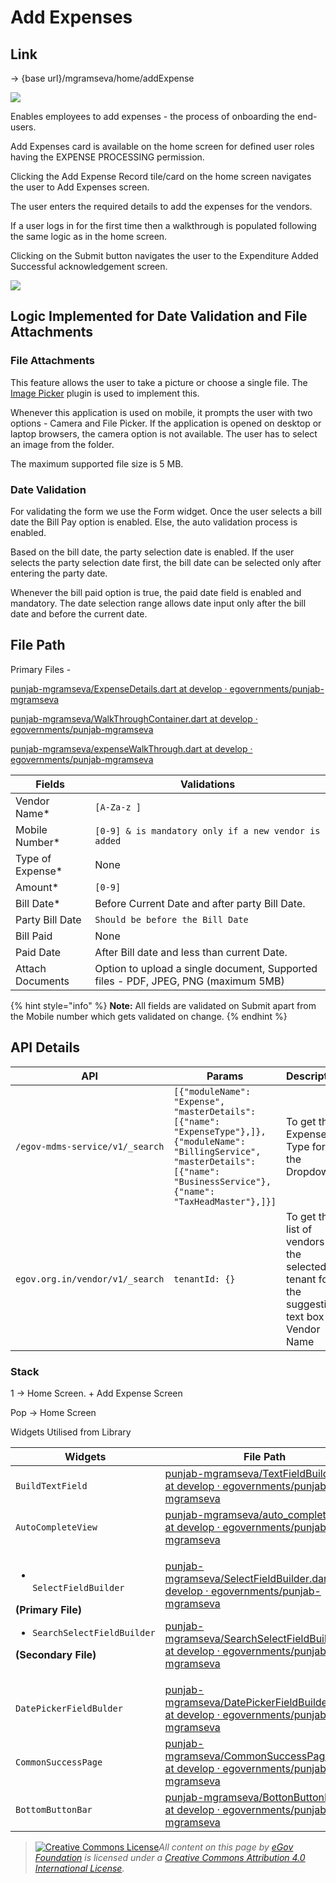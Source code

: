 # Add Expenses

## **Link**

→ {base url}/mgramseva/home/addExpense

![](<../../../../../.gitbook/assets/image (2).png>)

Enables employees to add expenses - the process of onboarding the end-users.

Add Expenses card is available on the home screen for defined user roles having the EXPENSE PROCESSING permission.

Clicking the Add Expense Record tile/card on the home screen navigates the user to Add Expenses screen.

The user enters the required details to add the expenses for the vendors.

If a user logs in for the first time then a walkthrough is populated following the same logic as in the home screen.

Clicking on the Submit button navigates the user to the Expenditure Added Successful acknowledgement screen.

![](<../../../../../.gitbook/assets/image (66).png>)

## **Logic Implemented for Date Validation and File Attachments**

### **File Attachments**

This feature allows the user to take a picture or choose a single file. The [Image Picker](https://pub.dev/packages/image\_picker) plugin is used to implement this.

Whenever this application is used on mobile, it prompts the user with two options - Camera and File Picker. If the application is opened on desktop or laptop browsers, the camera option is not available. The user has to select an image from the folder.

The maximum supported file size is 5 MB.

### &#x20;**Date Validation**

For validating the form we use the Form widget. Once the user selects a bill date the Bill Pay option is enabled. Else, the auto validation process is enabled.

Based on the bill date, the party selection date is enabled. If the user selects the party selection date first, the bill date can be selected only after entering the party date.

Whenever the bill paid option is true, the paid date field is enabled and mandatory. The date selection range allows date input only after the bill date and before the current date.

## **File Path**

Primary Files -

[ <img src="https://github.com/fluidicon.png" alt="" data-size="line">punjab-mgramseva/ExpenseDetails.dart at develop · egovernments/punjab-mgramseva](https://github.com/egovernments/punjab-mgramseva/blob/develop/frontend/mgramseva/lib/screeens/AddExpense/ExpenseDetails.dart)

&#x20;[<img src="https://github.com/fluidicon.png" alt="" data-size="line">punjab-mgramseva/WalkThroughContainer.dart at develop · egovernments/punjab-mgramseva](https://github.com/egovernments/punjab-mgramseva/blob/develop/frontend/mgramseva/lib/screeens/AddExpense/AddExpenseWalkThrough/WalkThroughContainer.dart)&#x20;

[<img src="https://github.com/fluidicon.png" alt="" data-size="line">punjab-mgramseva/expenseWalkThrough.dart at develop · egovernments/punjab-mgramseva](https://github.com/egovernments/punjab-mgramseva/blob/develop/frontend/mgramseva/lib/screeens/AddExpense/AddExpenseWalkThrough/expenseWalkThrough.dart)

| **Fields**        | **Validations**                                                                    |
| ----------------- | ---------------------------------------------------------------------------------- |
| Vendor Name\*     | `[A-Za-z ]`                                                                        |
| Mobile Number\*   | `[0-9] & is mandatory only if a new vendor is added`                               |
| Type of Expense\* | None                                                                               |
| Amount\*          | `[0-9]`                                                                            |
| Bill Date\*       |  Before Current Date and after party Bill Date.                                    |
| Party Bill Date   | `Should be before the Bill Date`                                                   |
| Bill Paid         | None                                                                               |
| Paid Date         |  After Bill date and less than current Date.                                       |
| Attach Documents  | Option to upload a single document, Supported files - PDF, JPEG, PNG (maximum 5MB) |

{% hint style="info" %}
**Note:** All fields are validated on Submit apart from the Mobile number which gets validated on change.
{% endhint %}

## **API Details**

| **API**                         | **Params**                                                                                                                                                                               | **Description**                                                                             |
| ------------------------------- | ---------------------------------------------------------------------------------------------------------------------------------------------------------------------------------------- | ------------------------------------------------------------------------------------------- |
| `/egov-mdms-service/v1/_search` | `[{"moduleName": "Expense", "masterDetails": [{"name": "ExpenseType"},]}, {"moduleName": "BillingService", "masterDetails": [{"name": "BusinessService"}, {"name": "TaxHeadMaster"},]}]` | To get the Expense Type for the Dropdown                                                    |
| `egov.org.in/vendor/v1/_search` | `tenantId: {}`                                                                                                                                                                           | To get the list of vendors in the selected tenant for the suggestion text box - Vendor Name |

### Stack

1 → Home Screen. + Add Expense Screen

Pop → Home Screen

Widgets Utilised from Library

| **Widgets**                                                                                                                                                                                | **File Path**                                                                                                                                                                                                                                                                                                                                                                                                                                                                                                                                                                                                  | **Description**       |
| ------------------------------------------------------------------------------------------------------------------------------------------------------------------------------------------ | -------------------------------------------------------------------------------------------------------------------------------------------------------------------------------------------------------------------------------------------------------------------------------------------------------------------------------------------------------------------------------------------------------------------------------------------------------------------------------------------------------------------------------------------------------------------------------------------------------------- | --------------------- |
| `BuildTextField`                                                                                                                                                                           | [<img src="https://github.com/fluidicon.png" alt="" data-size="line">punjab-mgramseva/TextFieldBuilder.dart at develop · egovernments/punjab-mgramseva](https://github.com/egovernments/punjab-mgramseva/blob/develop/frontend/mgramseva/lib/widgets/TextFieldBuilder.dart)                                                                                                                                                                                                                                                                                                                                    | Text Field            |
| `AutoCompleteView`                                                                                                                                                                         | [<img src="https://github.com/fluidicon.png" alt="" data-size="line">punjab-mgramseva/auto\_complete.dart at develop · egovernments/punjab-mgramseva](https://github.com/egovernments/punjab-mgramseva/blob/develop/frontend/mgramseva/lib/widgets/auto\_complete.dart)                                                                                                                                                                                                                                                                                                                                        | Suggestion Text Field |
| <ul><li><br><code>SelectFieldBuilder</code></li></ul><p><strong>(Primary File)</strong></p><ul><li><code>SearchSelectFieldBuilder</code></li></ul><p><strong>(Secondary File)</strong></p> | <p><a href="https://github.com/egovernments/punjab-mgramseva/blob/develop/frontend/mgramseva/lib/widgets/SelectFieldBuilder.dart"><img src="https://github.com/fluidicon.png" alt="" data-size="line">punjab-mgramseva/SelectFieldBuilder.dart at develop · egovernments/punjab-mgramseva</a></p><p><a href="https://github.com/egovernments/punjab-mgramseva/blob/develop/frontend/mgramseva/lib/widgets/SearchSelectFieldBuilder.dart"><img src="https://github.com/fluidicon.png" alt="" data-size="line">punjab-mgramseva/SearchSelectFieldBuilder.dart at develop · egovernments/punjab-mgramseva</a></p> | Searchable Drop down  |
| `DatePickerFieldBulder`                                                                                                                                                                    | [<img src="https://github.com/fluidicon.png" alt="" data-size="line">punjab-mgramseva/DatePickerFieldBuilder.dart at develop · egovernments/punjab-mgramseva](https://github.com/egovernments/punjab-mgramseva/blob/develop/frontend/mgramseva/lib/widgets/DatePickerFieldBuilder.dart)                                                                                                                                                                                                                                                                                                                        | Date Picker           |
| `CommonSuccessPage`                                                                                                                                                                        | [<img src="https://github.com/fluidicon.png" alt="" data-size="line">punjab-mgramseva/CommonSuccessPage.dart at develop · egovernments/punjab-mgramseva](https://github.com/egovernments/punjab-mgramseva/blob/develop/frontend/mgramseva/lib/widgets/CommonSuccessPage.dart)                                                                                                                                                                                                                                                                                                                                  | Success Screen        |
| `BottomButtonBar`                                                                                                                                                                          | [<img src="https://github.com/fluidicon.png" alt="" data-size="line">punjab-mgramseva/BottonButtonBar.dart at develop · egovernments/punjab-mgramseva](https://github.com/egovernments/punjab-mgramseva/blob/develop/frontend/mgramseva/lib/widgets/BottonButtonBar.dart)                                                                                                                                                                                                                                                                                                                                      | Button                |

> [![Creative Commons License](https://i.creativecommons.org/l/by/4.0/80x15.png)_​_](http://creativecommons.org/licenses/by/4.0/)_All content on this page by_ [_eGov Foundation_](https://egov.org.in/) _is licensed under a_ [_Creative Commons Attribution 4.0 International License_](http://creativecommons.org/licenses/by/4.0/)_._
